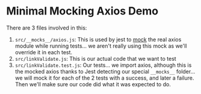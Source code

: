 # Minimal Mocking Axios Demo

There are 3 files involved in this:

1. `src/__mocks__/axios.js`: This is used by jest to [mock](https://jestjs.io/docs/en/manual-mocks) the real axios module while running tests... we aren't really using this mock as we'll override it in each test.
2. `src/linkValidate.js`: This is our actual code that we want to test
3. `src/linkValidate.test.js`: Our tests... we import axios, although this is the mocked axios thanks to Jest detecting our special `__mocks__` folder... we will mock it for each of the 2 tests with a success, and later a failure. Then we'll make sure our code did what it was expected to do.
